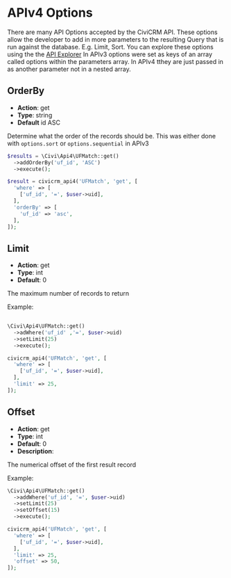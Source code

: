 # APIv4 Options

There are many API Options accepted by the CiviCRM API. These options allow the developer to add in more parameters to the resulting Query that is run against the database. E.g. Limit, Sort. You can explore these options using the the [API Explorer](/api/index.md#api-explorer) In APIv3 options were set as keys of an array called options within the parameters array. In APIv4 tthey are just passed in as another parameter not in a nested array.


## OrderBy

-   **Action**: get
-   **Type**: string
-   **Default** id ASC

Determine what the order of the records should be. This was either done with `options.sort` or `options.sequential` in APIv3

```php
$results = \Civi\Api4\UFMatch::get()
  ->addOrderBy('uf_id', 'ASC')
  ->execute();
```

```php
$result = civicrm_api4('UFMatch', 'get', [
  'where' => [
    ['uf_id', '=', $user->uid],
  ],
  'orderBy' => [
    'uf_id' => 'asc',
  ],
]);
```

## Limit

-   **Action**: get
-   **Type**: int
-   **Default**: 0

The maximum number of records to return

Example:

```php
	
\Civi\Api4\UFMatch::get()
  ->adWhere('uf_id' ,'=', $user->uid)
  ->setLimit(25)
  ->execute();
```

```php
civicrm_api4('UFMatch', 'get', [
  'where' => [
    ['uf_id', '=', $user->uid],
  ],
  'limit' => 25,
]);
```


## Offset

-   **Action**: get
-   **Type**: int
-   **Default**: 0
-   **Description**:

The numerical offset of the first result record

Example:

```php
\Civi\Api4\UFMatch::get()
  ->addWhere('uf_id', '=', $user->uid)
  ->setLimit(25)
  ->setOffset(15)
  ->execute();
```

```php
civicrm_api4('UFMatch', 'get', [
  'where' => [
    ['uf_id', '=', $user->uid],
  ],
  'limit' => 25,
  'offset' => 50,
]);
```
